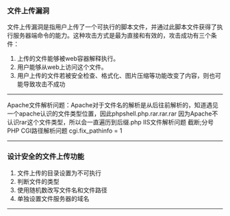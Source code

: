 ### 文件上传漏洞

文件上传漏洞是指用户上传了一个可执行的脚本文件，并通过此脚本文件获得了执行服务器端命令的能力。这种攻击方式是最为直接和有效的，攻击成功有三个条件：
1. 上传的文件能够被web容器解释执行。
2. 用户能够从web上访问这个文件。
3. 用户上传的文件若被安全检查、格式化、图片压缩等功能改变了内容，则也可能导致攻击不成功

---

Apache文件解析问题：Apache对于文件名的解析是从后往前解析的，知道遇见一个apache认识的文件类型位置，因此phpshell.php.rar.rar.rar 因为Apache不认识rar这个文件类型，所以会一直遍历到后缀.php
IIS文件解析问题 截断;分号  
PHP CGI路径解析问题 cgi.fix_pathinfo = 1

---

### 设计安全的文件上传功能

1. 文件上传的目录设置为不可执行
2. 判断文件的类型
3. 使用随机数改写文件名和文件路径
4. 单独设置文件服务器的域名

---